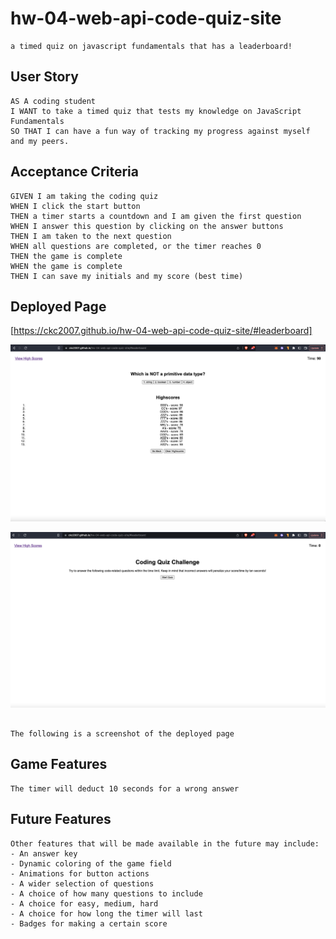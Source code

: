# hw-04-web-api-code-quiz-site

```
a timed quiz on javascript fundamentals that has a leaderboard!
```

## User Story

```
AS A coding student
I WANT to take a timed quiz that tests my knowledge on JavaScript Fundamentals
SO THAT I can have a fun way of tracking my progress against myself and my peers.
```

## Acceptance Criteria

```
GIVEN I am taking the coding quiz
WHEN I click the start button
THEN a timer starts a countdown and I am given the first question
WHEN I answer this question by clicking on the answer buttons
THEN I am taken to the next question
WHEN all questions are completed, or the timer reaches 0
THEN the game is complete
WHEN the game is complete
THEN I can save my initials and my score (best time)
```

## Deployed Page

[https://ckc2007.github.io/hw-04-web-api-code-quiz-site/#leaderboard]

![demo page](./assets/img/hw-04-01.png)

![demo page](./assets/img/hw-04-02.png)

```

The following is a screenshot of the deployed page

```

## Game Features

```
The timer will deduct 10 seconds for a wrong answer
```

## Future Features

```
Other features that will be made available in the future may include:
- An answer key
- Dynamic coloring of the game field
- Animations for button actions
- A wider selection of questions
- A choice of how many questions to include
- A choice for easy, medium, hard
- A choice for how long the timer will last
- Badges for making a certain score
```
